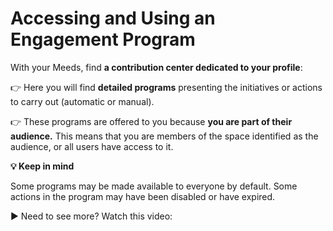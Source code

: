 # Accessing and Using an Engagement Program

With your Meeds, find **a contribution center dedicated to your profile**:

👉 Here you will find **detailed programs** presenting the initiatives or actions to carry out (automatic or manual).&#x20;

👉 These programs are offered to you because **you are part of their audience.** This means that you are members of the space identified as the audience, or all users have access to it.



**💡 Keep in mind**

&#x20;Some programs may be made available to everyone by default. Some actions in the program may have been disabled or have expired.



▶ Need to see more? Watch this video:
